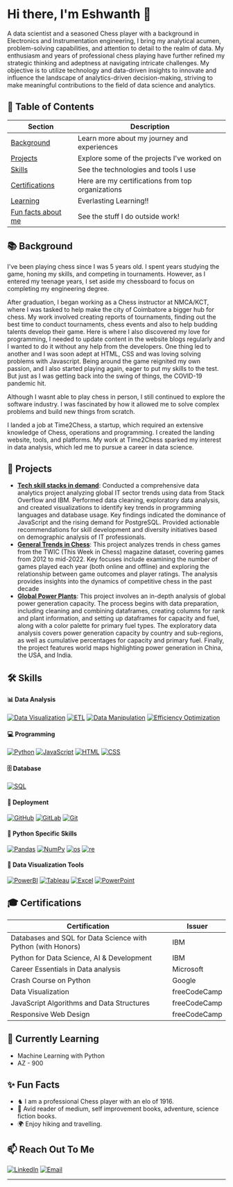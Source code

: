 # Hi there, I'm Eshwanth 👋

A data scientist and a seasoned Chess player with a background in Electronics and Instrumentation engineering, I bring my analytical acumen, problem-solving capabilities, and attention to detail to the realm of data. My enthusiasm and years of professional chess playing have further refined my strategic thinking and adeptness at navigating intricate challenges. My objective is to utilize technology and data-driven insights to innovate and influence the landscape of analytics-driven decision-making, striving to make meaningful contributions to the field of data science and analytics.

## **📜 Table of Contents**

| Section | Description |
|---------|-------------|
| [Background](#-background) | Learn more about my journey and experiences |
| [Projects](#-projects) | Explore some of the projects I've worked on |
| [Skills](#🛠️-skills) | See the technologies and tools I use |
| [Certifications](#-certifications) | Here are my certifications from top organizations |
| [Learning](#-currently-learning) | Everlasting Learning!! |
| [Fun facts about me](#-fun-facts) | See the stuff  I do outside work! |

## **📚 Background**
I've been playing chess since I was 5 years old. I spent years studying the game, honing my skills, and competing in tournaments. However, as I entered my teenage years, I set aside my chessboard to focus on completing my engineering degree.

After graduation, I began working as a Chess instructor at NMCA/KCT, where I was tasked to help make the city of Coimbatore a bigger hub for chess. My work involved creating reports of tournaments, finding out the best time to conduct tournaments, chess events and also to help budding talents develop their game. Here is where I also discovered my love for programming, I needed to update content in the website blogs regularly and I wanted to do it without any help from the developers. One thing led to another and I was soon adept at HTML, CSS and was loving solving problems with Javascript. Being around the game reignited my own passion, and I also started playing again, eager to put my skills to the test. But just as I was getting back into the swing of things, the COVID-19 pandemic hit.

Although I wasnt able to play chess in person, I still continued to explore the software industry. I was fascinated by how it allowed me to solve complex problems and build new things from scratch.

I landed a job at Time2Chess, a startup, which required an extensive knowledge of Chess, operations and programming. I created the landing website, tools, and platforms. My work at Time2Chess sparked my interest in data analysis, which led me to pursue a career in data science. 

## **📂 Projects**
- **[Tech skill stacks in demand](https://github.com/EshwanthJ/IBM-Data-Analyst-Capstone-Project)**: Conducted a comprehensive data analytics project analyzing global IT sector trends using data from Stack Overflow and IBM. Performed data cleaning, exploratory data analysis, and created visualizations to identify key trends in programming languages and database usage. Key findings indicated the dominance of JavaScript and the rising demand for PostgreSQL. Provided actionable recommendations for skill development and diversity initiatives based on demographic analysis of IT professionals.
- **[General Trends in Chess](https://github.com/EshwanthJ/Trends_in_Chess)**: This project analyzes trends in chess games from the TWIC (This Week in Chess) magazine dataset, covering games from 2012 to mid-2022. Key focuses include examining the number of games played each year (both online and offline) and exploring the relationship between game outcomes and player ratings. The analysis provides insights into the dynamics of competitive chess in the past decade
- **[Global Power Plants](https://github.com/EshwanthJ/global_power_plants)**: This project involves an in-depth analysis of global power generation capacity. The process begins with data preparation, including cleaning and combining dataframes, creating columns for rank and plant information, and setting up dataframes for capacity and fuel, along with a color palette for primary fuel types. The exploratory data analysis covers power generation capacity by country and sub-regions, as well as cumulative percentages for capacity and primary fuel. Finally, the project features world maps highlighting power generation in China, the USA, and India.

## **🛠️ Skills**

#### **📊 Data Analysis**

[![Data Visualization](https://img.shields.io/badge/Data_Visualization-Advanced-green)]()
[![ETL](https://img.shields.io/badge/ETL-Advanced-green)]()
[![Data Manipulation](https://img.shields.io/badge/Data_Manipulation-Proficient-yellow)]()
[![Efficiency Optimization](https://img.shields.io/badge/Efficiency_Optimization-Intermediate-orange)]()

#### **💻 Programming**

[![Python](https://img.shields.io/badge/Python-advanced-green)]()
[![JavaScript](https://img.shields.io/badge/JavaScript-advanced-green)]()
[![HTML](https://img.shields.io/badge/HTML-expert-blue)]()
[![CSS](https://img.shields.io/badge/CSS-Proficient-yellow)]()

#### **🗄️ Database**

[![SQL](https://img.shields.io/badge/SQL-Intermediate-orange)]()

#### **🚀 Deployment**

[![GitHub](https://img.shields.io/badge/GitHub-Proficient-yellow)]()
[![GitLab](https://img.shields.io/badge/GitLab-Proficient-yellow)]()
[![Git](https://img.shields.io/badge/Git-Intermediate-orange)]()

#### **🐍 Python Specific Skills**

[![Pandas](https://img.shields.io/badge/Pandas-Advanced-green)]()
[![NumPy](https://img.shields.io/badge/NumPy-Advanced-green)]()
[![os](https://img.shields.io/badge/os-Proficient-yellow)]()
[![re](https://img.shields.io/badge/re-Proficient-yellow)]()

#### **🔧 Data Visualization Tools**

[![PowerBI](https://img.shields.io/badge/PowerBI-Proficient-yellow)]()
[![Tableau](https://img.shields.io/badge/Tableau-Proficient-yellow)]()
[![Excel](https://img.shields.io/badge/Excel-Advanced-green)]()
[![PowerPoint](https://img.shields.io/badge/PowerPoint-Intermediate-orange)]()

## **🎓 Certifications**

| Certification | Issuer |
|---------------|--------|
| Databases and SQL for Data Science with Python (with Honors) | IBM |
| Python for Data Science, AI & Development | IBM |
| Career Essentials in Data analysis | Microsoft |
| Crash Course on Python | Google |
| Data Visualization | freeCodeCamp |
| JavaScript Algorithms and Data Structures | freeCodeCamp |
| Responsive Web Design | freeCodeCamp |

## **🌱 Currently Learning**

- Machine Learning with Python
- AZ - 900

## **✨ Fun Facts**

- ♞ I am a professional Chess player with an elo of 1916.
- 📖 Avid reader of medium, self improvement books, adventure, science fiction books.
- 🌍 Enjoy hiking and travelling.

## **📫 Reach Out To Me**

[![LinkedIn](https://img.shields.io/badge/-LinkedIn-0077B5?style=flat&logo=linkedin&logoColor=white)](https://www.linkedin.com/in/eshwanthj/)
[![Email](https://img.shields.io/badge/-Email-D14836?style=flat&logo=gmail&logoColor=white)](mailto:your.eshwanthj@gmail.com)

---
